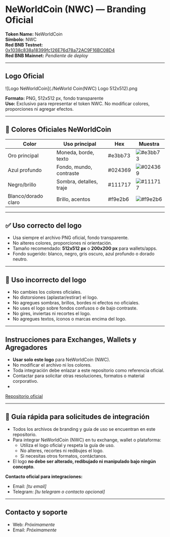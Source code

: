 # NeWorldCoin (NWC) — Branding Oficial

**Token Name:** NeWorldCoin  
**Símbolo:** NWC  
**Red BNB Testnet:**  
[0x1038c838a18399fc126E76d78a72AC9F16BC08D4](https://testnet.bscscan.com/address/0x1038c838a18399fc126E76d78a72AC9F16BC08D4)  
**Red BNB Mainnet:** _Pendiente de deploy_

---

## Logo Oficial

![Logo NeWorldCoin](./NeWorld Coin(NWC) Logo 512x512).png

**Formato:** PNG, 512x512 px, fondo transparente  
**Uso:** Exclusivo para representar el token NWC. No modificar colores, proporciones ni agregar efectos.

---

## 🎨 Colores Oficiales NeWorldCoin

| Color            | Uso principal             | Hex       | Muestra       |
|------------------|--------------------------|-----------|---------------|
| Oro principal    | Moneda, borde, texto      | #e3bb73   | ![#e3bb73](https://placehold.co/15x15/e3bb73/e3bb73.png) |
| Azul profundo    | Fondo, mundo, contraste   | #024369   | ![#024369](https://placehold.co/15x15/024369/024369.png) |
| Negro/brillo     | Sombra, detalles, traje   | #111717   | ![#111717](https://placehold.co/15x15/111717/111717.png) |
| Blanco/dorado claro | Brillo, acentos        | #f9e2b6   | ![#f9e2b6](https://placehold.co/15x15/f9e2b6/f9e2b6.png) |

---

## ✅ Uso correcto del logo

- Usa siempre el archivo PNG oficial, fondo transparente.
- No alteres colores, proporciones ni orientación.
- Tamaño recomendado: **512x512 px** o **200x200 px** para wallets/apps.
- Fondo sugerido: blanco, negro, gris oscuro, azul profundo o dorado neutro.

---

## 🚫 Uso incorrecto del logo

- No cambies los colores oficiales.
- No distorsiones (aplastar/estirar) el logo.
- No agregues sombras, brillos, bordes ni efectos no oficiales.
- No uses el logo sobre fondos confusos o de bajo contraste.
- No gires, inviertas ni recortes el logo.
- No agregues textos, íconos o marcas encima del logo.

---

## Instrucciones para Exchanges, Wallets y Agregadores

- **Usar solo este logo** para NeWorldCoin (NWC).
- No modificar el archivo ni los colores.
- Toda integración debe enlazar a este repositorio como referencia oficial.
- Contactar para solicitar otras resoluciones, formatos o material corporativo.
-  
[Repositorio oficial](https://github.com/NeWorldCoin/newworldcoin-assets)

---

## 🚀 Guía rápida para solicitudes de integración

- Todos los archivos de branding y guía de uso se encuentran en este repositorio.
- Para integrar NeWorldCoin (NWC) en tu exchange, wallet o plataforma:
  - Utiliza el logo oficial y respeta la guía de uso.
  - No alteres, recortes ni redibujes el logo.
  - Si necesitas otros formatos, contáctanos.
- El logo **no debe ser alterado, redibujado ni manipulado bajo ningún concepto**.

**Contacto oficial para integraciones:**  
- Email: _[tu email]_  
- Telegram: _[tu telegram o contacto opcional]_  

---

## Contacto y soporte

- Web: _Próximamente_
- Email: _Próximamente_
